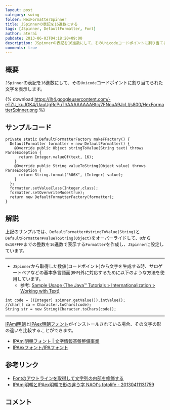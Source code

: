 ```yaml
---
layout: post
category: swing
folder: HexFormatterSpinner
title: JSpinnerの表記を16進数にする
tags: [JSpinner, DefaultFormatter, Font]
author: aterai
pubdate: 2013-06-03T04:18:20+09:00
description: JSpinnerの表記を16進数にして、そのUnicodeコードポイントに割り当てられた文字を表示します。
comments: true
---
```

## 概要
`JSpinner`の表記を`16`進数にして、その`Unicode`コードポイントに割り当てられた文字を表示します。

{% download https://lh4.googleusercontent.com/-eTZU_kuJGK4/UauUgRcPuTI/AAAAAAAABtc/7FNouA9JcLI/s800/HexFormatterSpinner.png %}

## サンプルコード
<pre class="prettyprint"><code>private static DefaultFormatterFactory makeFFactory() {
  DefaultFormatter formatter = new DefaultFormatter() {
    @Override public Object stringToValue(String text) throws ParseException {
      return Integer.valueOf(text, 16);
    }
    @Override public String valueToString(Object value) throws ParseException {
      return String.format("%06X", (Integer) value);
    }
  };
  formatter.setValueClass(Integer.class);
  formatter.setOverwriteMode(true);
  return new DefaultFormatterFactory(formatter);
}
</code></pre>

## 解説
上記のサンプルでは、`DefaultFormatter#stringToValue(String)`と`DefaultFormatter#valueToString(Object)`をオーバーライドして、`0`から`0x10FFFF`までの整数を`16`進数で表示する`Formatter`を作成し、`JSpinner`に設定しています。

- - - -
- `JSpinner`から取得した数値(コードポイント)から文字を生成する時、サロゲートペアなどの基本多言語面(`BMP`)外に対応するために以下のような方法を使用しています。
    - 参考: [Sample Usage (The Java™ Tutorials > Internationalization > Working with Text)](http://docs.oracle.com/javase/tutorial/i18n/text/usage.html)

<!-- dummy comment line for breaking list -->

<pre class="prettyprint"><code>int code = ((Integer) spinner.getValue()).intValue();
//char[] ca = Character.toChars(code);
String str = new String(Character.toChars(code));
</code></pre>

- - - -
[IPAmj明朝](http://mojikiban.ipa.go.jp/download.html)と[IPAex明朝フォント](http://ipafont.ipa.go.jp/)がインストールされている場合、その文字の形の違いを比較することができます。

- [IPAmj明朝フォント | 文字情報基盤整備事業](http://mojikiban.ipa.go.jp/1300.html)
- [IPAexフォント/IPAフォント](http://ipafont.ipa.go.jp/)

<!-- dummy comment line for breaking list -->

## 参考リンク
- [Fontのアウトラインを取得して文字列の内部を修飾する](http://ateraimemo.com/Swing/LineSplittingLabel.html)
- [IPAmj明朝とIPAex明朝で形の違う字 NAOI's fotolife - 20130411131759](http://f.hatena.ne.jp/NAOI/20130411131759)

<!-- dummy comment line for breaking list -->

## コメント
